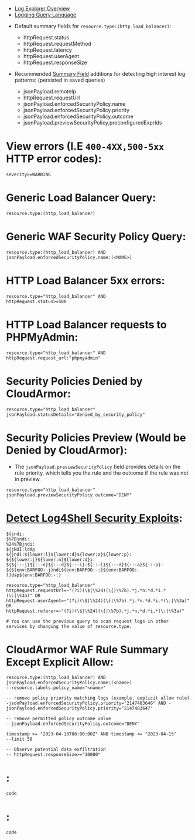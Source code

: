 - [Log Explorer Overview](https://cloud.google.com/logging/docs/view/logs-explorer-interface)
- [Logging Query Language](https://cloud.google.com/logging/docs/view/logging-query-language)

* Default summary fields for `resource.type:(http_load_balancer)`:
  - httpRequest.status
  - httpRequest.requestMethod
  - httpRequest.latency
  - httpRequest.userAgent
  - httpRequest.responseSize

* Recommended [Summary Field](https://cloud.google.com/logging/docs/view/logs-explorer-interface#add_summary_fields) additions for detecting high interest log patterns: (persisted in saved queries)
  - jsonPayload.remoteIp
  - httpRequest.requestUrl
  - jsonPayload.enforcedSecurityPolicy.name
  - jsonPayload.enforcedSecurityPolicy.priority
  - jsonPayload.enforcedSecurityPolicy.outcome
  - jsonPayload.previewSecurityPolicy.preconfiguredExprIds

# View errors (I.E `400-4XX,500-5xx` HTTP error codes):

```
severity>=WARNING
```

# Generic Load Balancer Query:

```
resource.type:(http_load_balancer)
```

# Generic WAF Security Policy Query:

```
resource.type:(http_load_balancer) AND jsonPayload.enforcedSecurityPolicy.name:(<NAME>)
```

# HTTP Load Balancer 5xx errors:

```
resource.type="http_load_balancer" AND
httpRequest.status>=500
```

# HTTP Load Balancer requests to PHPMyAdmin:

```
resource.type="http_load_balancer" AND
httpRequest.request_url:"phpmyadmin"
```

# Security Policies Denied by CloudArmor:

```
resource.type="http_load_balancer"
jsonPayload.statusDetails="denied_by_security_policy"
```

# Security Policies Preview (Would be Denied by CloudArmor):

* The `jsonPayload.previewSecurityPolicy` field provides details on the rule priority, which tells you the rule and the outcome if the rule was not in preview.

```
resource.type="http_load_balancer"
jsonPayload.previewSecurityPolicy.outcome="DENY"
```

# [Detect Log4Shell Security Exploits](https://cloud.google.com/logging/docs/log4j2-vulnerability):

```
${jndi:
$%7Bjndi:
%24%7Bjndi:
${jNdI:ldAp
${jndi:${lower:l}${lower:d}${lower:a}${lower:p}:
${${lower:j}${lower:n}${lower:d}i:
${${::-j}${::-n}${::-d}${::-i}:${::-l}${::-d}${::-a}${::-p}:
${${env:BARFOO:-j}ndi${env:BARFOO:-:}${env:BARFOO:-l}dap${env:BARFOO:-:}
```

```
resource.type="http_load_balancer"
httpRequest.requestUrl=~"(?i)(\$|\%24)(\{|\%7b).*j.*n.*d.*i.*(\:|\%3a)" OR
httpRequest.userAgent=~"(?i)(\$|\%24)(\{|\%7b).*j.*n.*d.*i.*(\:|\%3a)" OR
httpRequest.referer=~"(?i)(\$|\%24)(\{|\%7b).*j.*n.*d.*i.*(\:|\%3a)"

# You can use the previous query to scan request logs in other services by changing the value of resource.type.
```

# CloudArmor WAF Rule Summary Except Explicit Allow:

```
resource.type:(http_load_balancer) AND jsonPayload.enforcedSecurityPolicy.name:(<name>)
--resource.labels.policy_name="<name>"

-- remove policy priority matching logs (example, explicit allow rule)
-jsonPayload.enforcedSecurityPolicy.priority="2147483646" AND -jsonPayload.enforcedSecurityPolicy.priority="2147483647"

-- remove permitted policy outcome value
--jsonPayload.enforcedSecurityPolicy.outcome="DENY"

timestamp >= "2023-04-13T08:00:00Z" AND timestamp <= "2023-04-15"
--limit 50

-- Observe potential data exfiltration
-- httpRequest.responseSize>="10000"
```

# :

```
code
```

# :

```
code
```

